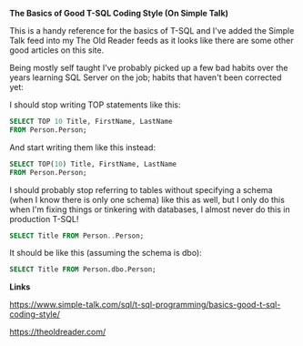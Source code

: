 **The Basics of Good T-SQL Coding Style (On Simple Talk)**

This is a handy reference for the basics of T-SQL and I've added the Simple Talk feed into my The Old Reader feeds as it looks like there are some other good articles on this site.

Being mostly self taught I've probably picked up a few bad habits over the years learning SQL Server on the job; habits that haven't been corrected yet:

I should stop writing TOP statements like this:

```SQL
SELECT TOP 10 Title, FirstName, LastName
FROM Person.Person;
```

And start writing them like this instead:

```SQL
SELECT TOP(10) Title, FirstName, LastName
FROM Person.Person;
```

I should probably stop referring to tables without specifying a schema (when I know there is only one schema) like this as well, but I only do this when I'm fixing things or tinkering with databases, I almost never do this in production T-SQL!

```SQL
SELECT Title FROM Person..Person;
```

It should be like this (assuming the schema is dbo):

```SQL
SELECT Title FROM Person.dbo.Person;
```

**Links**

<https://www.simple-talk.com/sql/t-sql-programming/basics-good-t-sql-coding-style/>

<https://theoldreader.com/>
